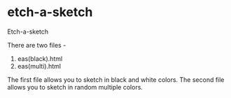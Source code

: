 # etch-a-sketch
Etch-a-sketch

There are two files -
1. eas(black).html
2. eas(multi).html

The first file allows you to sketch in black and white colors.
The second file allows you to sketch in random multiple colors.
